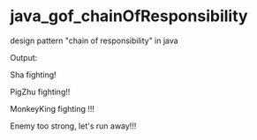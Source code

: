 # java_gof_chainOfResponsibility
design pattern "chain of responsibility" in java

Output:

Sha fighting!

PigZhu fighting!!

MonkeyKing fighting !!!

Enemy too strong, let's run away!!!
